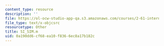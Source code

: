 ```yaml
---
content_type: resource
description: ''
file: https://ol-ocw-studio-app-qa.s3.amazonaws.com/courses/2-61-internal-combustion-engines-spring-2017/0a190dd6cf68ea10f8366ec8a17b182c_SI_SIM.m
file_type: text/x-objcsrc
resourcetype: Other
title: SI_SIM.m
uid: 0a190dd6-cf68-ea10-f836-6ec8a17b182c
---
```

